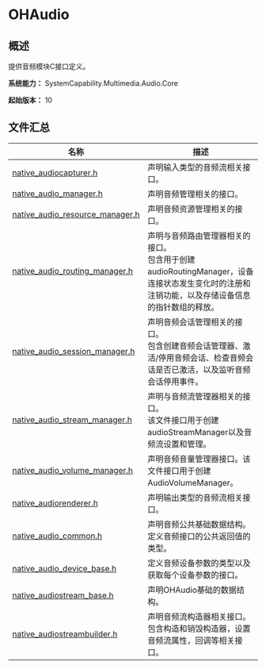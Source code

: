 # OHAudio

## 概述

提供音频模块C接口定义。

**系统能力：** SystemCapability.Multimedia.Audio.Core

**起始版本：** 10

## 文件汇总

| 名称 | 描述 |
| -- | -- |
| [native_audiocapturer.h](capi-native-audiocapturer-h.md) | 声明输入类型的音频流相关接口。 |
| [native_audio_manager.h](capi-native-audio-manager-h.md) | 声明音频管理相关的接口。 |
| [native_audio_resource_manager.h](capi-native-audio-resource-manager-h.md) | 声明音频资源管理相关的接口。 |
| [native_audio_routing_manager.h](capi-native-audio-routing-manager-h.md) | 声明与音频路由管理器相关的接口。<br> 包含用于创建audioRoutingManager，设备连接状态发生变化时的注册和注销功能，以及存储设备信息的指针数组的释放。 |
| [native_audio_session_manager.h](capi-native-audio-session-manager-h.md) | 声明音频会话管理相关的接口。<br> 包含创建音频会话管理器、激活/停用音频会话、检查音频会话是否已激活，以及监听音频会话停用事件。 |
| [native_audio_stream_manager.h](capi-native-audio-stream-manager-h.md) | 声明与音频流管理器相关的接口。<br> 该文件接口用于创建audioStreamManager以及音频流设置和管理。 |
| [native_audio_volume_manager.h](capi-native-audio-volume-manager-h.md) | 声明音频音量管理器接口。该文件接口用于创建AudioVolumeManager。 |
| [native_audiorenderer.h](capi-native-audiorenderer-h.md) | 声明输出类型的音频流相关接口。 |
| [native_audio_common.h](capi-native-audio-common-h.md) | 声明音频公共基础数据结构。<br> 定义音频接口的公共返回值的类型。 |
| [native_audio_device_base.h](capi-native-audio-device-base-h.md) | 定义音频设备参数的类型以及获取每个设备参数的接口。 |
| [native_audiostream_base.h](capi-native-audiostream-base-h.md) | 声明OHAudio基础的数据结构。 |
| [native_audiostreambuilder.h](capi-native-audiostreambuilder-h.md) | 声明音频流构造器相关接口。<br> 包含构造和销毁构造器，设置音频流属性，回调等相关接口。 |
